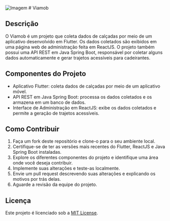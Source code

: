 

 ![Imagem](https://avatars.githubusercontent.com/u/106543176?v=4) # Viamob

## Descrição

O Viamob é um projeto que coleta dados de calçadas por meio de um aplicativo desenvolvido em Flutter. Os dados coletados são exibidos em uma página web de administração feita em ReactJS. O projeto também possui uma API REST em Java Spring Boot, responsável por coletar alguns dados automaticamente e gerar trajetos acessíveis para cadeirantes.

## Componentes do Projeto

- Aplicativo Flutter: coleta dados de calçadas por meio de um aplicativo móvel.
- API REST em Java Spring Boot: processa os dados coletados e os armazena em um banco de dados.
- Interface de Administração em ReactJS: exibe os dados coletados e permite a geração de trajetos acessíveis.

## Como Contribuir

1. Faça um fork deste repositório e clone-o para o seu ambiente local.
2. Certifique-se de ter as versões mais recentes do Flutter, ReactJS e Java Spring Boot instaladas.
3. Explore os diferentes componentes do projeto e identifique uma área onde você deseja contribuir.
4. Implemente suas alterações e teste-as localmente.
5. Envie um pull request descrevendo suas alterações e explicando os motivos por trás delas.
6. Aguarde a revisão da equipe do projeto.

## Licença

Este projeto é licenciado sob a [MIT License](LICENSE).

